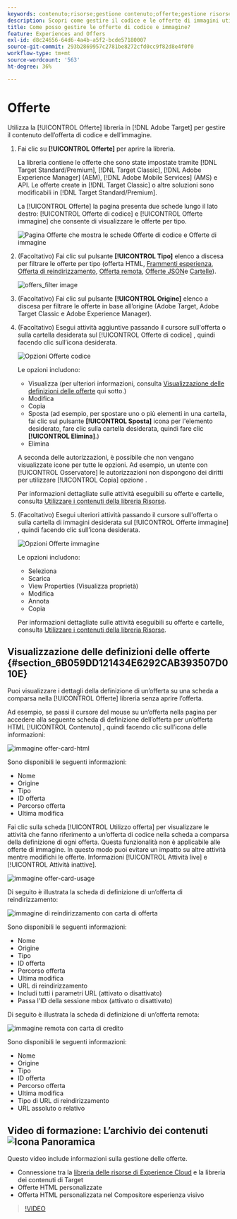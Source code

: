```yaml
---
keywords: contenuto;risorse;gestione contenuto;offerte;gestione risorse;inserire modalità selezione;modalità di selezione
description: Scopri come gestire il codice e le offerte di immagini utilizzando la libreria Offerte di Adobe Target.
title: Come posso gestire le offerte di codice e immagine?
feature: Experiences and Offers
exl-id: d8c24656-64d6-4a4b-a5f2-bcde57180007
source-git-commit: 293b2869957c2781be8272cfd0cc9f82d8e4f0f0
workflow-type: tm+mt
source-wordcount: '563'
ht-degree: 36%

---
```


# Offerte

Utilizza la [!UICONTROL Offerte] libreria in [!DNL Adobe Target] per gestire il contenuto dell’offerta di codice e dell’immagine.

1. Fai clic su **[!UICONTROL Offerte]** per aprire la libreria.

   La libreria contiene le offerte che sono state impostate tramite [!DNL Target Standard/Premium], [!DNL Target Classic], [!DNL Adobe Experience Manager] (AEM), [!DNL Adobe Mobile Services] (AMS) e API. Le offerte create in [!DNL Target Classic] o altre soluzioni sono modificabili in [!DNL Target Standard/Premium].

   La [!UICONTROL Offerte] la pagina presenta due schede lungo il lato destro: [!UICONTROL Offerte di codice] e [!UICONTROL Offerte immagine] che consente di visualizzare le offerte per tipo.

   ![Pagina Offerte che mostra le schede Offerte di codice e Offerte di immagine](/help/main/c-experiences/c-manage-content/assets/offers-page.png)

1. (Facoltativo) Fai clic sul pulsante **[!UICONTROL Tipo]** elenco a discesa per filtrare le offerte per tipo (offerta HTML, [Frammenti esperienza](/help/main/c-experiences/c-manage-content/aem-experience-fragments.md), [Offerta di reindirizzamento](/help/main/c-experiences/c-manage-content/offer-redirect.md), [Offerta remota](/help/main/c-experiences/c-manage-content/about-remote-offers.md), [Offerte JSON](/help/main/c-experiences/c-manage-content/create-json-offer.md)e [Cartelle](/help/main/c-experiences/c-manage-content/create-content-folder.md)).

   ![offers_filter image](assets/offers_filter.png)

1. (Facoltativo) Fai clic sul pulsante **[!UICONTROL Origine]** elenco a discesa per filtrare le offerte in base all’origine (Adobe Target, Adobe Target Classic e Adobe Experience Manager).

1. (Facoltativo) Esegui attività aggiuntive passando il cursore sull&#39;offerta o sulla cartella desiderata sul [!UICONTROL Offerte di codice] , quindi facendo clic sull’icona desiderata.

   ![Opzioni Offerte codice](assets/offer-picker-large.png)

   Le opzioni includono:

   * Visualizza (per ulteriori informazioni, consulta [Visualizzazione delle definizioni delle offerte](#section_6B059DD121434E6292CAB393507D010E) qui sotto.)
   * Modifica
   * Copia
   * Sposta (ad esempio, per spostare uno o più elementi in una cartella, fai clic sul pulsante **[!UICONTROL Sposta]** icona per l&#39;elemento desiderato, fare clic sulla cartella desiderata, quindi fare clic **[!UICONTROL Elimina]**.)
   * Elimina

   A seconda delle autorizzazioni, è possibile che non vengano visualizzate icone per tutte le opzioni. Ad esempio, un utente con [!UICONTROL Osservatore] le autorizzazioni non dispongono dei diritti per utilizzare [!UICONTROL Copia] opzione .

   Per informazioni dettagliate sulle attività eseguibili su offerte e cartelle, consulta [Utilizzare i contenuti della libreria Risorse](/help/main/c-experiences/c-manage-content/assets-working.md).

1. (Facoltativo) Esegui ulteriori attività passando il cursore sull&#39;offerta o sulla cartella di immagini desiderata sul [!UICONTROL Offerte immagine] , quindi facendo clic sull’icona desiderata.

   ![Opzioni Offerte immagine](/help/main/c-experiences/c-manage-content/assets/image-offers-icons.png)

   Le opzioni includono:

   * Seleziona
   * Scarica
   * View Properties (Visualizza proprietà)
   * Modifica
   * Annota
   * Copia

   Per informazioni dettagliate sulle attività eseguibili su offerte e cartelle, consulta [Utilizzare i contenuti della libreria Risorse](/help/main/c-experiences/c-manage-content/assets-working.md).

## Visualizzazione delle definizioni delle offerte {#section_6B059DD121434E6292CAB393507D010E}

Puoi visualizzare i dettagli della definizione di un’offerta su una scheda a comparsa nella [!UICONTROL Offerte] libreria senza aprire l’offerta.

Ad esempio, se passi il cursore del mouse su un’offerta nella pagina per accedere alla seguente scheda di definizione dell’offerta per un’offerta HTML [!UICONTROL Contenuto] , quindi facendo clic sull’icona delle informazioni:

![immagine offer-card-html](assets/offer-card-html.png)

Sono disponibili le seguenti informazioni:

* Nome
* Origine
* Tipo
* ID offerta
* Percorso offerta
* Ultima modifica

Fai clic sulla scheda [!UICONTROL Utilizzo offerta] per visualizzare le attività che fanno riferimento a un’offerta di codice nella scheda a comparsa della definizione di ogni offerta. Questa funzionalità non è applicabile alle offerte di immagine. In questo modo puoi evitare un impatto su altre attività mentre modifichi le offerte. Informazioni [!UICONTROL Attività live] e [!UICONTROL Attività inattive].

![immagine offer-card-usage](assets/offer-card-usage.png)

Di seguito è illustrata la scheda di definizione di un’offerta di reindirizzamento:

![immagine di reindirizzamento con carta di offerta](assets/offer-card-redirect.png)

Sono disponibili le seguenti informazioni:

* Nome
* Origine
* Tipo
* ID offerta
* Percorso offerta
* Ultima modifica
* URL di reindirizzamento
* Includi tutti i parametri URL (attivato o disattivato)
* Passa l&#39;ID della sessione mbox (attivato o disattivato)

Di seguito è illustrata la scheda di definizione di un’offerta remota:

![immagine remota con carta di credito](assets/offer-card-remote.png)

Sono disponibili le seguenti informazioni:

* Nome
* Origine
* Tipo
* ID offerta
* Percorso offerta
* Ultima modifica
* Tipo di URL di reindirizzamento
* URL assoluto o relativo

## Video di formazione: L’archivio dei contenuti ![Icona Panoramica](/help/main/assets/overview.png)

Questo video include informazioni sulla gestione delle offerte.

* Connessione tra la [libreria delle risorse di Experience Cloud](https://experienceleague.adobe.com/docs/core-services/interface/assets/creative-cloud.html) e la libreria dei contenuti di Target
* Offerte HTML personalizzate
* Offerta HTML personalizzata nel Compositore esperienza visivo

>[!VIDEO](https://video.tv.adobe.com/v/17387)
